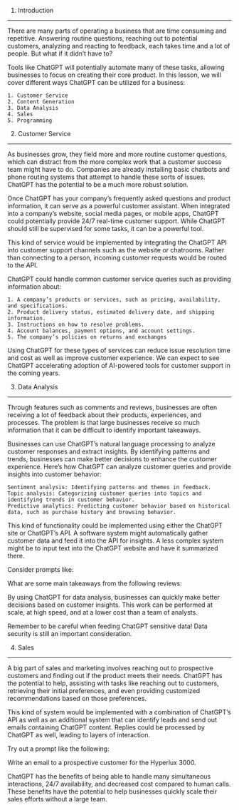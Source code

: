 1. Introduction

---

There are many parts of operating a business that are time consuming and repetitive. Answering routine questions, reaching out to potential customers, analyzing and reacting to feedback, each takes time and a lot of people. But what if it didn’t have to?

Tools like ChatGPT will potentially automate many of these tasks, allowing businesses to focus on creating their core product. In this lesson, we will cover different ways ChatGPT can be utilized for a business:

    1. Customer Service
    2. Content Generation
    3. Data Analysis
    4. Sales
    5. Programming

2. Customer Service

---

As businesses grow, they field more and more routine customer questions, which can distract from the more complex work that a customer success team might have to do. Companies are already installing basic chatbots and phone routing systems that attempt to handle these sorts of issues. ChatGPT has the potential to be a much more robust solution.

Once ChatGPT has your company’s frequently asked questions and product information, it can serve as a powerful customer assistant. When integrated into a company’s website, social media pages, or mobile apps, ChatGPT could potentially provide 24/7 real-time customer support. While ChatGPT should still be supervised for some tasks, it can be a powerful tool.

This kind of service would be implemented by integrating the ChatGPT API into customer support channels such as the website or chatrooms. Rather than connecting to a person, incoming customer requests would be routed to the API.

ChatGPT could handle common customer service queries such as providing information about:

    1. A company’s products or services, such as pricing, availability, and specifications.
    2. Product delivery status, estimated delivery date, and shipping information.
    3. Instructions on how to resolve problems.
    4. Account balances, payment options, and account settings.
    5. The company’s policies on returns and exchanges

Using ChatGPT for these types of services can reduce issue resolution time and cost as well as improve customer experience. We can expect to see ChatGPT accelerating adoption of AI-powered tools for customer support in the coming years.

3. Data Analysis

---

Through features such as comments and reviews, businesses are often receiving a lot of feedback about their products, experiences, and processes. The problem is that large businesses receive so much information that it can be difficult to identify important takeaways.

Businesses can use ChatGPT’s natural language processing to analyze customer responses and extract insights. By identifying patterns and trends, businesses can make better decisions to enhance the customer experience. Here’s how ChatGPT can analyze customer queries and provide insights into customer behavior:

    Sentiment analysis: Identifying patterns and themes in feedback.
    Topic analysis: Categorizing customer queries into topics and identifying trends in customer behavior.
    Predictive analytics: Predicting customer behavior based on historical data, such as purchase history and browsing behavior.

This kind of functionality could be implemented using either the ChatGPT site or ChatGPT’s API. A software system might automatically gather customer data and feed it into the API for insights. A less complex system might be to input text into the ChatGPT website and have it summarized there.

Consider prompts like:

What are some main takeaways from the following reviews:

<Insert Reviews Here>

By using ChatGPT for data analysis, businesses can quickly make better decisions based on customer insights. This work can be performed at scale, at high speed, and at a lower cost than a team of analysts.

Remember to be careful when feeding ChatGPT sensitive data! Data security is still an important consideration.

4. Sales

---

A big part of sales and marketing involves reaching out to prospective customers and finding out if the product meets their needs. ChatGPT has the potential to help, assisting with tasks like reaching out to customers, retrieving their initial preferences, and even providing customized recommendations based on those preferences.

This kind of system would be implemented with a combination of ChatGPT’s API as well as an additional system that can identify leads and send out emails containing ChatGPT content. Replies could be processed by ChatGPT as well, leading to layers of interaction.

Try out a prompt like the following:

Write an email to a prospective customer for the Hyperlux 3000.

ChatGPT has the benefits of being able to handle many simultaneous interactions, 24/7 availability, and decreased cost compared to human calls. These benefits have the potential to help businesses quickly scale their sales efforts without a large team.
